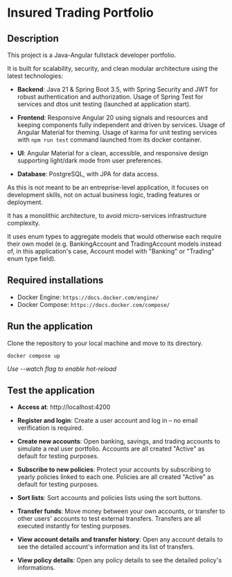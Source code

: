 # Insured Trading Portfolio

## Description

This project is a Java-Angular fullstack developer portfolio.

It is built for scalability, security, and clean modular architecture using the latest technologies:

- **Backend**: Java 21 & Spring Boot 3.5, with Spring Security and JWT for robust authentication and authorization. Usage of Spring Test for services and dtos unit testing (launched at application start).

- **Frontend**: Responsive Angular 20 using signals and resources and keeping components fully independent and driven by services. Usage of Angular Material for theming. Usage of karma for unit testing services with `npm run test` command launched from its docker container.

- **UI**: Angular Material for a clean, accessible, and responsive design supporting light/dark mode from user preferences.

- **Database**: PostgreSQL, with JPA for data access.

As this is not meant to be an entreprise-level application, it focuses on development skills, not on actual business logic, trading features or deployment.

It has a monolithic architecture, to avoid micro-services infrastructure complexity.

It uses enum types to aggregate models that would otherwise each require their own model (e.g. BankingAccount and TradingAccount models instead of, in this application's case, Account model with "Banking" or "Trading" enum type field).

## Required installations

- Docker Engine: `https://docs.docker.com/engine/`
- Docker Compose: `https://docs.docker.com/compose/`

## Run the application

Clone the repository to your local machine and move to its directory.

```
docker compose up
```

*Use --watch flag to enable hot-reload*

## Test the application

- **Access at**: http://localhost:4200

- **Register and login**: Create a user account and log in – no email verification is required.

- **Create new accounts**: Open banking, savings, and trading accounts to simulate a real user portfolio.
Accounts are all created "Active" as default for testing purposes.

- **Subscribe to new policies**: Protect your accounts by subscribing to yearly policies linked to each one.
Policies are all created "Active" as default for testing purposes.

- **Sort lists**: Sort accounts and policies lists using the sort buttons.

- **Transfer funds**: Move money between your own accounts, or transfer to other users' accounts to test external transfers.
Transfers are all executed instantly for testing purposes.

- **View account details and transfer history**: Open any account details to see the detailed account's information and its list of transfers.

- **View policy details**: Open any policy details to see the detailed policy's informations.

